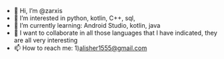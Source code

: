 - 👋 Hi, I’m @zarxis
- 👀 I’m interested in python, kotlin, C++, sql,
- 🌱 I’m currently learning: Android Studio, kotlin, java
- 💞️ I want to collaborate in all those languages that I have indicated, they are all very interesting
- 📫 How to reach me: 
  1)alisher1555@gmail.com

<!---
zarxis/zarxis is a ✨ special ✨ repository because its `README.md` (this file) appears on your GitHub profile.
You can click the Preview link to take a look at your changes.
--->
